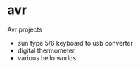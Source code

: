 # avr
Avr projects

* sun type 5/6 keyboard to usb converter
* digital thermometer
* various hello worlds
